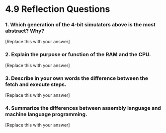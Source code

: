 # 4.9 Reflection Questions

### 1. Which generation of the 4-bit simulators above is the most abstract? Why?

[Replace this with your answer]

### 2. Explain the purpose or function of the RAM and the CPU.

[Replace this with your answer]

### 3. Describe in your own words the difference between the fetch and execute steps.

[Replace this with your answer]

### 4. Summarize the differences between assembly language and machine language programming.

[Replace this with your answer]
